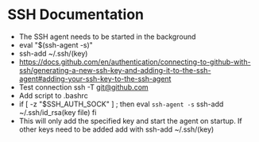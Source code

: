# SSH Documentation

- The SSH agent needs to be started in the background
- eval "$(ssh-agent -s)"
- ssh-add ~/.ssh/(key) 
- https://docs.github.com/en/authentication/connecting-to-github-with-ssh/generating-a-new-ssh-key-and-adding-it-to-the-ssh-agent#adding-your-ssh-key-to-the-ssh-agent
- Test connection ssh -T git@github.com
- Add script to .bashrc
- if [ -z "$SSH_AUTH_SOCK" ] ; then
  eval `ssh-agent -s`
  ssh-add ~/.ssh/id_rsa(key file)
fi
- This will only add the specified key and start the agent on startup. If other keys need to be added add with ssh-add ~/.ssh/(key)